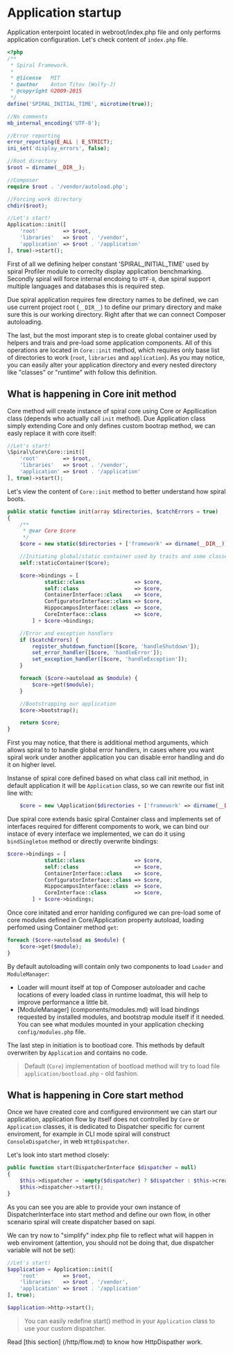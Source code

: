 # Application startup
Application enterpoint located in webroot/index.php file and only performs application configuration. Let's check content of `index.php` file.

```php
<?php
/**
 * Spiral Framework.
 *
 * @license   MIT
 * @author    Anton Titov (Wolfy-J)
 * @copyright ©2009-2015
 */
define('SPIRAL_INITIAL_TIME', microtime(true));

//No comments
mb_internal_encoding('UTF-8');

//Error reporting
error_reporting(E_ALL | E_STRICT);
ini_set('display_errors', false);

//Root directory
$root = dirname(__DIR__);

//Composer
require $root . '/vendor/autoload.php';

//Forcing work directory
chdir($root);

//Let's start!
Application::init([
    'root'        => $root,
    'libraries'   => $root . '/vendor',
    'application' => $root . '/application'
], true)->start();
```

First of all we defining helper constant 'SPIRAL_INITIAL_TIME' used by spiral Profiler module to correclty display application benchmarking. Secondly spiral will force internal encdoing to `UTF-8`, due spiral support multiple languages and databases this is required step.

Due spiral application requires few directory names to be defined, we can use current project root (`__DIR__`) to define our primary directory and make sure this is our 
working directory. Right after that we can connect Composer autoloading.

The last, but the most imporant step is to create global container used by helpers and trais and pre-load some application components. All of this operations
are located in `Core::init` method, which requires only base list of directories to work (`root`, `libraries` and `application`). As you may notice, you can 
easily alter your application directory and every nested directory like "classes" or "runtime" with follow this definition.

## What is happening in Core init method
Core method will create instance of spiral core using Core or Appllication class (depends who actually call `init` method). Due Application class simply extending Core
and only defines custom bootrap method, we can easly replace it with core itself:

```php
//Let's start!
\Spiral\Core\Core::init([
    'root'        => $root,
    'libraries'   => $root . '/vendor',
    'application' => $root . '/application'
], true)->start();
```

Let's view the content of `Core::init` method to better understand how spiral boots.

```php
public static function init(array $directories, $catchErrors = true)
{
    /**
     * @var Core $core
     */
    $core = new static($directories + ['framework' => dirname(__DIR__)]);

    //Initiating global/static container used by traits and some classes
    self::staticContainer($core);

    $core->bindings = [
            static::class                => $core,
            self::class                  => $core,
            ContainerInterface::class    => $core,
            ConfiguratorInterface::class => $core,
            HippocampusInterface::class  => $core,
            CoreInterface::class         => $core,
        ] + $core->bindings;

    //Error and exception handlers
    if ($catchErrors) {
        register_shutdown_function([$core, 'handleShutdown']);
        set_error_handler([$core, 'handleError']);
        set_exception_handler([$core, 'handleException']);
    }

    foreach ($core->autoload as $module) {
        $core->get($module);
    }

    //Bootstrapping our application
    $core->bootstrap();

    return $core;
}
```

First you may notice, that there is additional method arguments, which allows spiral to to handle global error handlers, in cases where you want spiral work 
under another application you can disable error handling and do it on higher level.

Instanse of spiral core defined based on what class call init method, in default application it will be `Application` class, so we can rewrite our fist init line with:

```php
    $core = new \Application($directories + ['framework' => dirname(__DIR__)]);
```

Due spiral core extends basic spiral Container class and implements set of interfaces required for different compoments to work, we can bind our instace of every 
interface we implemented, we can do it using `bindSingleton` method or directly overwrite bindings:

```php
$core->bindings = [
            static::class                => $core,
            self::class                  => $core,
            ContainerInterface::class    => $core,
            ConfiguratorInterface::class => $core,
            HippocampusInterface::class  => $core,
            CoreInterface::class         => $core,
        ] + $core->bindings;
```

Once core initated and error hanlding configured we can pre-load some of core modules defined in Core/Application property autoload, loading perfomed using Container method `get`:

```php
foreach ($core->autoload as $module) {
    $core->get($module);
}
```

By default autoloading will contain only two components to load `Loader` and `ModuleManager`:
* Loader will mount itself at top of Composer autoloader and cache locations of every loaded class in runtime loadmat, this will help to improve performance a little bit.
* [ModuleManager] (components/modules.md) will load bindings requested by installed modules, and bootstrap module itself if it needed. You can see what modules mounted in your application checking `config/modules.php` file.

The last step in initiation is to bootload core. This methods by default overwriten by `Application` and contains no code.

> Default (`Core`) implementation of bootload method will try to load file `application/bootload.php` - old fashion.

## What is happening in Core start method
Once we have created core and configured environment we can start our application, application flow by itself does not controlled by `Core` or `Application` classes, it is
dedicated to Dispatcher specific for current enviroment, for example in CLI mode spiral will construct `ConsoleDispatcher`, in web `HttpDispatcher`.

Let's look into start method closely:

```php
public function start(DispatcherInterface $dispatcher = null)
{
    $this->dispatcher = !empty($dispatcher) ? $dispatcher : $this->createDispatcher();
    $this->dispatcher->start();
}
```

As you can see you are able to provide your own instance of DispatcherInterface into start method and define our own flow, in other scenario spiral will create dispatcher based on sapi.

We can try now to "simplify" index.php file to reflect what will happen in web enviroment (attention, you should not be doing that, due dispatcher variable will not be set):

```php
//Let's start!
$application = Application::init([
    'root'        => $root,
    'libraries'   => $root . '/vendor',
    'application' => $root . '/application'
], true);

$application->http->start();
```

> You can easily redefine start() method in your `Application` class to use your custom dispatcher.

Read [this section] (/http/flow.md) to know how HttpDispather work.
